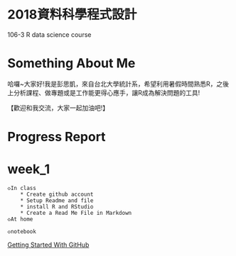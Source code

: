 # 2018資料科學程式設計

106-3 R data science course

# Something About Me
哈囉~大家好!我是彭思凱，來自台北大學統計系，希望利用暑假時間熟悉R，之後上分析課程、做專題或是工作能更得心應手，讓R成為解決問題的工具!

【歡迎和我交流，大家一起加油吧!】

# Progress Report

# week_1

	◇In class
		* Create github account
		* Setup Readme and file
		* install R and RStudio
		* Create a Read Me File in Markdown
	◇At home

	◇notebook
[Getting Started With GitHub](https://youtu.be/ci3W1T88mzw)
